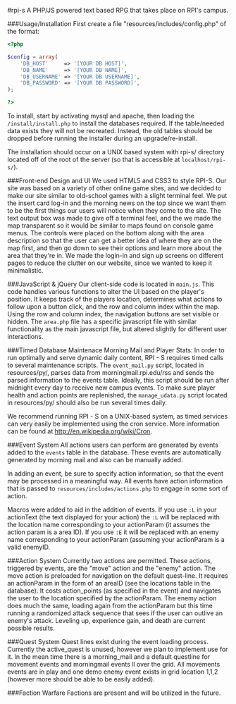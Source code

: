 #rpi-s
A PHP/JS powered text based RPG that takes place on RPI's campus.


###Usage/Installation
First create a file "resources/includes/config.php" of the format:
````php
<?php

$config = array(
    'DB_HOST'     => '[YOUR DB HOST]',
    'DB_NAME'	  => '[YOUR DB NAME]',
    'DB_USERNAME' => '[YOUR DB USERNAME]',
    'DB_PASSWORD' => '[YOUR DB PASSWORD]',
);

?>
````
To install, start by activating mysql and apache, then loading the `/install/install.php` to install the databases required. If the table/needed data exists they will not be recreated. Instead, the old tables should be dropped before running the installer during an upgrade/re-install.

The installation should occur on a UNIX based system with rpi-s/ directory located off of the root of the server (so that is accessible at `localhost/rpi-s/`).

###Front-end Design and UI
We used HTML5 and CSS3 to style RPI-S. Our site was based on a variety of other online game sites, and we decided to make our site similar to old-school games with a slight terminal feel. We put the insert card log-in and the morning news on the top since we want them to be the first things our users will notice when they come to the site. The text output box was made to give off a terminal feel, and the we made the map transparent so it would be similar to maps found on console game menus. The controls were placed on the bottom along with the area description so that the user can get a better idea of where they are on the map first, and then go down to see their options and learn more about the area that they're in. We made the login-in and sign up screens on different pages to reduce the clutter on our website, since we wanted to keep it minimalistic.

###JavaScript & jQuery
Our client-side code is located in `main.js`. This code handles various functions to alter the UI based on the player's position. It keeps track of the players location, determines what actions to follow upon a button click, and the row and column index within the map. Using the row and column index, the navigation buttons are set visible or hidden. The `area.php` file has a specific javascript file with similar functionality as the main javascript file, but altered slightly for different user interactions. 


###Timed Database Maintenace
Morning Mail and Player Stats: In order to run optimally and serve dynamic daily content, RPI - S requires timed calls to several maintenance scripts. The `event_mail.py` script, located in resources/py/, parses data from morningmail.rpi.edu/rss and sends the parsed information to the events table. Ideally, this script should be run after midnight every day to receive new campus events. To make sure player health and action points are replenished, the `manage_udata.py` script located in resources/py/ should also be run several times daily.

We recommend running RPI - S on a UNIX-based system, as timed services can very easily be implemented using the cron service. More information can be found at http://en.wikipedia.org/wiki/Cron.


###Event System
All actions users can perform are generated by events added to the `events` table in the database. These events are automatically generated by morning mail and also can be manually added.

In adding an event, be sure to specify action information, so that the event may be processed in a meaningful way. All events have action information that is passed to `resources/includes/actions.php` to engage in some sort of action.

Macros were added to aid in the addition of events. If you use `:L` in your actionText (the text displayed for your action) the `:L` will be replaced with the location name  corresponding to your actionParam (it assumes the action param is a area ID). If you use `:E` it will be replaced with an enemy name corresponding to your actionParam (assuming your actionParam is a valid enemyID. 


###Action System
Currently two actions are permitted. These actions, triggered by events, are the "move" action and the "enemy" action. The move action is preloaded for navigation on the default quest-line. It requires an actionParam in the form of an areaID (see the locations table in the database). It costs action_points (as specified in the event) and navigates the user to the location specified by the actionParam. The enemy action does much the same, loading again from the actionParam but this time running a randomized attack sequence that sees if the user can outlive an enemy's attack. Leveling up, experience gain, and death are current possible results.

###Quest System
Quest lines exist during the event loading process. Currently the active_quest is unused, however we plan to implement use for it. In the mean time there is a morning_mail and a default questline for movement events and morningmail events ll over the grid. All movements events are in play and one demo enemy event exists in grid location 1,1,2 (however more should be able to be easily added).

###Faction Warfare
Factions are present and will be utilized in the future. 
